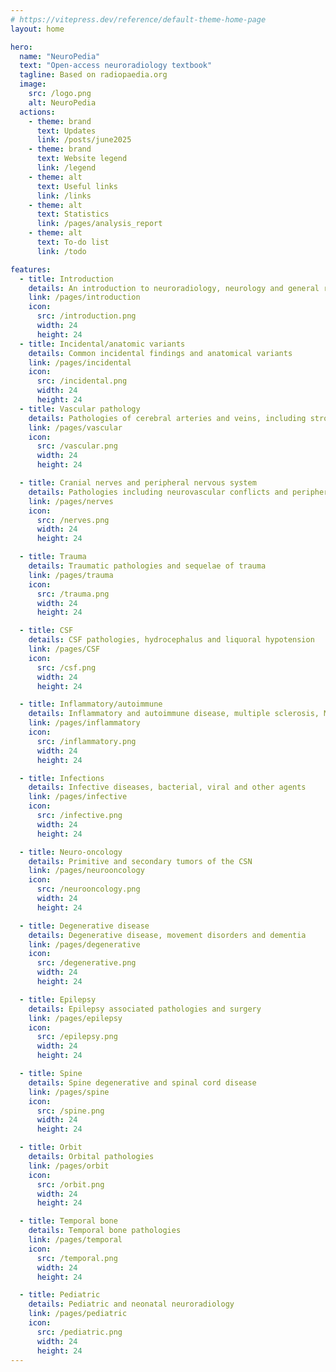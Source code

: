 ```yaml
---
# https://vitepress.dev/reference/default-theme-home-page
layout: home

hero:
  name: "NeuroPedia"
  text: "Open-access neuroradiology textbook"
  tagline: Based on radiopaedia.org
  image:
    src: /logo.png
    alt: NeuroPedia
  actions:
    - theme: brand
      text: Updates
      link: /posts/june2025
    - theme: brand
      text: Website legend
      link: /legend
    - theme: alt
      text: Useful links
      link: /links
    - theme: alt
      text: Statistics
      link: /pages/analysis_report
    - theme: alt
      text: To-do list
      link: /todo

features:
  - title: Introduction
    details: An introduction to neuroradiology, neurology and general radiological techniques
    link: /pages/introduction
    icon:
      src: /introduction.png
      width: 24
      height: 24
  - title: Incidental/anatomic variants
    details: Common incidental findings and anatomical variants
    link: /pages/incidental
    icon:
      src: /incidental.png
      width: 24
      height: 24
  - title: Vascular pathology
    details: Pathologies of cerebral arteries and veins, including stroke and intraparenchimal hemorrhage
    link: /pages/vascular
    icon:
      src: /vascular.png
      width: 24
      height: 24

  - title: Cranial nerves and peripheral nervous system
    details: Pathologies including neurovascular conflicts and peripheral nervous system
    link: /pages/nerves
    icon:
      src: /nerves.png
      width: 24
      height: 24

  - title: Trauma
    details: Traumatic pathologies and sequelae of trauma
    link: /pages/trauma
    icon:
      src: /trauma.png
      width: 24
      height: 24

  - title: CSF
    details: CSF pathologies, hydrocephalus and liquoral hypotension
    link: /pages/CSF
    icon:
      src: /csf.png
      width: 24
      height: 24

  - title: Inflammatory/autoimmune
    details: Inflammatory and autoimmune disease, multiple sclerosis, MOGAD and autoimmune pathologies
    link: /pages/inflammatory
    icon:
      src: /inflammatory.png
      width: 24
      height: 24    

  - title: Infections
    details: Infective diseases, bacterial, viral and other agents
    link: /pages/infective
    icon:
      src: /infective.png
      width: 24
      height: 24

  - title: Neuro-oncology
    details: Primitive and secondary tumors of the CSN
    link: /pages/neurooncology
    icon:
      src: /neurooncology.png
      width: 24
      height: 24 

  - title: Degenerative disease
    details: Degenerative disease, movement disorders and dementia
    link: /pages/degenerative
    icon:
      src: /degenerative.png
      width: 24
      height: 24 

  - title: Epilepsy
    details: Epilepsy associated pathologies and surgery
    link: /pages/epilepsy
    icon:
      src: /epilepsy.png
      width: 24
      height: 24 

  - title: Spine
    details: Spine degenerative and spinal cord disease
    link: /pages/spine
    icon:
      src: /spine.png
      width: 24
      height: 24

  - title: Orbit
    details: Orbital pathologies
    link: /pages/orbit
    icon:
      src: /orbit.png
      width: 24
      height: 24   

  - title: Temporal bone
    details: Temporal bone pathologies
    link: /pages/temporal
    icon:
      src: /temporal.png
      width: 24
      height: 24   

  - title: Pediatric
    details: Pediatric and neonatal neuroradiology
    link: /pages/pediatric
    icon:
      src: /pediatric.png
      width: 24
      height: 24  
---
```


